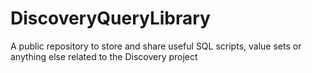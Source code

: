 # DiscoveryQueryLibrary
A public repository to store and share useful SQL scripts, value sets or anything else related to the Discovery project
